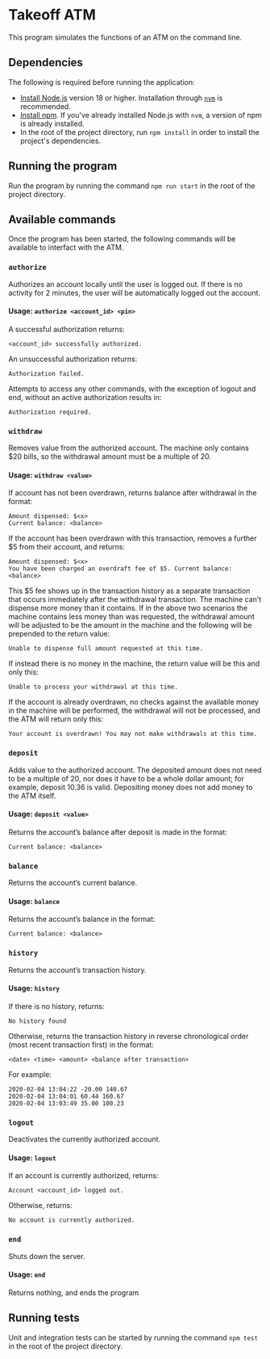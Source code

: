 # Takeoff ATM

This program simulates the functions of an ATM on the command line.

## Dependencies

The following is required before running the application:

* [Install Node.js](https://nodejs.org/en/learn/getting-started/how-to-install-nodejs) version 18 or higher. Installation through [`nvm`](https://github.com/nvm-sh/nvm#intro) is recommended.
* [Install npm](https://docs.npmjs.com/downloading-and-installing-node-js-and-npm). If you've already installed Node.js with `nvm`, a version of npm is already installed.
* In the root of the project directory, run `npm install` in order to install the project's dependencies.

## Running the program

Run the program by running the command `npm run start` in the root of the project directory.

## Available commands

Once the program has been started, the following commands will be available to interfact with the ATM.

### `authorize`

Authorizes an account locally until the user is logged out. If there is no activity for 2 minutes, the user will be automatically logged out the account.

#### Usage: `authorize <account_id> <pin>`

A successful authorization returns:

`<account_id> successfully authorized.`

An unsuccessful authorization returns:

`Authorization failed.`

Attempts to access any other commands, with the exception of logout and end, without an active authorization results in:

`Authorization required.`

### `withdraw`

Removes value from the authorized account. The machine only contains $20 bills, so the withdrawal amount must be a multiple of 20.

#### Usage: `withdraw <value>`

If account has not been overdrawn, returns balance after withdrawal in the format:

```
Amount dispensed: $<x>
Current balance: <balance>
```

If the account has been overdrawn with this transaction, removes a further $5 from their account, and returns:

```
Amount dispensed: $<x>
You have been charged an overdraft fee of $5. Current balance: <balance>
```

This $5 fee shows up in the transaction history as a separate transaction that occurs immediately after the withdrawal transaction. The machine can’t dispense more money than it contains. If in the above two scenarios the machine contains less money than was
requested, the withdrawal amount will be adjusted to be the amount in the machine and the following will be prepended to the return value:

`Unable to dispense full amount requested at this time.`

If instead there is no money in the machine, the return value will be this and only this:

`Unable to process your withdrawal at this time.`

If the account is already overdrawn, no checks against the available money in the machine will be performed, the withdrawal will not be processed, and the ATM will return only this:

`Your account is overdrawn! You may not make withdrawals at this time.`

### `deposit`

Adds value to the authorized account. The deposited amount does not need to be a multiple of 20, nor does it have to be a whole dollar amount; for example, deposit 10.36 is valid. Depositing money does not add money to the ATM itself.

#### Usage: `deposit <value>`

Returns the account’s balance after deposit is made in the format:

`Current balance: <balance>`

### `balance`

Returns the account’s current balance.

#### Usage: `balance`

Returns the account’s balance in the format:

`Current balance: <balance>`

### `history`

Returns the account’s transaction history.

#### Usage: `history`

If there is no history, returns:

`No history found`

Otherwise, returns the transaction history in reverse chronological order (most recent transaction first) in the format:

`<date> <time> <amount> <balance after transaction>`

For example:

```
2020-02-04 13:04:22 -20.00 140.67
2020-02-04 13:04:01 60.44 160.67
2020-02-04 13:03:49 35.00 100.23
```

### `logout`

Deactivates the currently authorized account.

#### Usage: `logout`

If an account is currently authorized, returns:

`Account <account_id> logged out.`

Otherwise, returns:

`No account is currently authorized.`

### `end`

Shuts down the server.

#### Usage: `end`

Returns nothing, and ends the program

## Running tests

Unit and integration tests can be started by running the command `npm test` in the root of the project directory.
